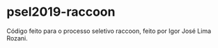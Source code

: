 # psel2019-raccoon

Código feito para o processo seletivo raccoon, feito por Igor José Lima Rozani.
